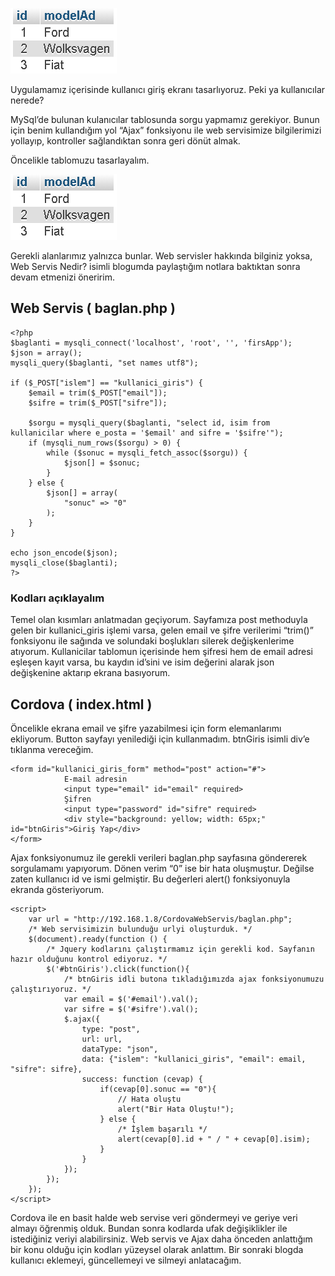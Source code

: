 ![resim](https://raw.githubusercontent.com/ibrhmefe/Web-Servis/main/resim1.png)

Uygulamamız içerisinde kullanıcı giriş ekranı tasarlıyoruz. Peki ya kullanıcılar nerede?

MySql’de bulunan kulanıcılar tablosunda sorgu yapmamız gerekiyor. Bunun için benim kullandığım yol “Ajax” fonksiyonu ile web servisimize bilgilerimizi yollayıp, kontroller sağlandıktan sonra geri dönüt almak.


Öncelikle tablomuzu tasarlayalım.

![resim](https://raw.githubusercontent.com/ibrhmefe/Web-Servis/main/resim1.png)

Gerekli alanlarımız yalnızca bunlar. Web servisler hakkında bilginiz yoksa, Web Servis Nedir? isimli blogumda paylaştığım notlara baktıktan sonra devam etmenizi öneririm.


## Web Servis ( baglan.php )

```
<?php
$baglanti = mysqli_connect('localhost', 'root', '', 'firsApp');
$json = array();
mysqli_query($baglanti, "set names utf8");

if ($_POST["islem"] == "kullanici_giris") {
    $email = trim($_POST["email"]);
    $sifre = trim($_POST["sifre"]);

    $sorgu = mysqli_query($baglanti, "select id, isim from kullanicilar where e_posta = '$email' and sifre = '$sifre'");
    if (mysqli_num_rows($sorgu) > 0) {
        while ($sonuc = mysqli_fetch_assoc($sorgu)) {
            $json[] = $sonuc;
        }
    } else {
        $json[] = array(
            "sonuc" => "0"
        );
    }
}

echo json_encode($json);
mysqli_close($baglanti);
?>

```

### Kodları açıklayalım


Temel olan kısımları anlatmadan geçiyorum. Sayfamıza post methoduyla gelen bir kullanici_giris işlemi varsa, gelen email ve şifre verilerimi “trim()” fonksiyonu ile sağında ve solundaki boşlukları silerek değişkenlerime atıyorum. Kullanicilar tablomun içerisinde hem şifresi hem de email adresi eşleşen kayıt varsa, bu kaydın id’sini ve isim değerini alarak json değişkenine aktarıp ekrana basıyorum.

## Cordova ( index.html )

Öncelikle ekrana email ve şifre yazabilmesi için form elemanlarımı ekliyorum. Button sayfayı yenilediği için kullanmadım. btnGiris isimli div’e tıklanma vereceğim.
```
<form id="kullanici_giris_form" method="post" action="#">
            E-mail adresin
            <input type="email" id="email" required>
            Şifren
            <input type="password" id="sifre" required>
            <div style="background: yellow; width: 65px;" id="btnGiris">Giriş Yap</div>
</form>
```

Ajax fonksiyonumuz ile gerekli verileri baglan.php sayfasına göndererek sorgulamamı yapıyorum. Dönen verim “0” ise bir hata oluşmuştur. Değilse zaten kullanıcı id ve ismi gelmiştir. Bu değerleri alert() fonksiyonuyla ekranda gösteriyorum.

```
<script>
    var url = "http://192.168.1.8/CordovaWebServis/baglan.php";
    /* Web servisimizin bulunduğu urlyi oluşturduk. */
    $(document).ready(function () {
        /* Jquery kodlarını çalıştırmamız için gerekli kod. Sayfanın hazır olduğunu kontrol ediyoruz. */
        $('#btnGiris').click(function(){
            /* btnGiris idli butona tıkladığımızda ajax fonksiyonumuzu çalıştırıyoruz. */
            var email = $('#email').val();
            var sifre = $('#sifre').val();
            $.ajax({
                type: "post",
                url: url,
                dataType: "json",
                data: {"islem": "kullanici_giris", "email": email, "sifre": sifre},
                success: function (cevap) {
                    if(cevap[0].sonuc == "0"){
                        // Hata oluştu
                        alert("Bir Hata Oluştu!");
                    } else {
                        /* İşlem başarılı */
                        alert(cevap[0].id + " / " + cevap[0].isim);
                    }
                }
            });
        });
    });
</script>
```

Cordova ile en basit halde web servise veri göndermeyi ve geriye veri almayı öğrenmiş olduk. Bundan sonra kodlarda ufak değişiklikler ile istediğiniz veriyi alabilirsiniz. Web servis ve Ajax daha önceden anlattığım bir konu olduğu için kodları yüzeysel olarak anlattım. Bir sonraki blogda kullanıcı eklemeyi, güncellemeyi ve silmeyi anlatacağım.